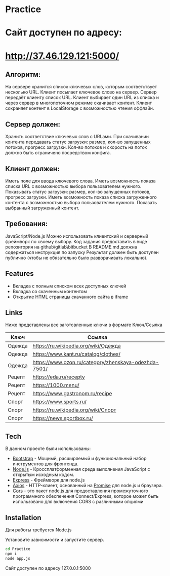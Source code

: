 # Practice
# Сайт доступен по адресу:
# http://37.46.129.121:5000/
Алгоритм:
------
На сервере хранится список ключевых слов, которым соответствует несколько URL.
Клиент посылает ключевое слово на сервер.
Сервер передаёт клиенту список URL.
Клиент выбирает один URL из списка и через сервер в многопоточном режиме скачивает контент.
Клиент сохраняет контент в LocalStorage с возможностью чтения оффлайн.

Сервер должен:
--------------
Хранить соответствие ключевых слов с URLами.
При скачивании контента передавать статус загрузки: размер, кол-во запущенных потоков, прогресс загрузки.
Кол-во потоков и скорость на поток должно быть ограничено посредством конфига.


Клиент должен:
--------------
Иметь поле для ввода ключевого слова.
Иметь возможность показа списка URL с возможностью выбора пользователем нужного.
Показывать статус загрузки: размер, кол-во запущенных потоков, прогресс загрузки.
Иметь возможность показа списка загруженного контента с возможностью выбора пользователем нужного.
Показать выбранный загруженный контент.

Требования:
-----------
JavaScript/Node.js
Можно использовать клиентский и серверный фреймворк по своему выбору.
Код задания предоставить в виде репозитория на github\gitlab\bitbucket
В README.md должна содержаться инструкция по запуску
Результат должен быть доступен публично (чтобы не обязательно было разворачивать локально).

## Features

- Вкладка с полным списком всех доступных ключей
- Вкладка со скаченным контентом
- Открытие HTML страницы скачанного сайта в iframe

## Links
Ниже представлены все заготовленные ключи в формате Ключ/Ссылка

| Ключ | Ссылка |
| ------ | ------ |
| Одежда | https://ru.wikipedia.org/wiki/Одежда |
| Одежда | https://www.kant.ru/catalog/clothes/ |
| Одежда | https://www.ozon.ru/category/zhenskaya-odezhda-7501/ |
| Рецепт | https://eda.ru/recepty |
| Рецепт | https://1000.menu/ |
| Рецепт | https://www.gastronom.ru/recipe |
| Спорт | https://www.sports.ru/ |
| Спорт | https://ru.wikipedia.org/wiki/Спорт |
| Спорт | https://news.sportbox.ru/ |


## Tech

В данном проекте были использованы:

- [Bootstrap](https://getbootstrap.com/) - Мощный, расширяемый и функциональный набор инструментов для фронтенда.
- [Node.js](https://nodejs.org/en) - Кроссплатформенная среда выполнения JavaScript с открытым исходным кодом.
- [Express](https://expressjs.com/) - Фреймворк для node.js
- [Axios](https://axios-http.com/ru/docs/intro) - HTTP-клиент, основанный на [Promise](https://developer.mozilla.org/en-US/docs/Web/JavaScript/Reference/Global_Objects/Promise) для node.js и браузера.
- [Cors](https://github.com/expressjs/cors) - это пакет node.js для предоставления промежуточного программного обеспечения Connect/Express, которое может быть использовано для включения CORS с различными опциями


## Installation

Для работы требуется Node.js

Установите зависимости и запустите сервер.

```sh
cd Practice
npm i
node app.js
```
Сайт доступен по адресу 127.0.0.1:5000
